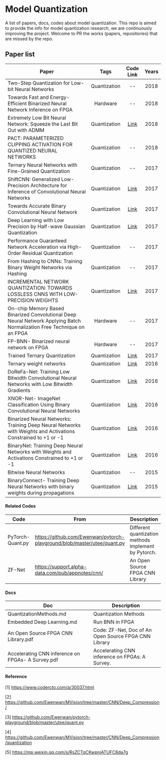 # Model Quantization

A list of papers, docs, codes about model quantization. This repo is aimed to provide the info for model quantization research, we are continuously improving the project. Welcome to PR the works (papers, repositories) that are missed by the repo.

## Paper list

| Paper                                                        | Tags         | Code Link                                                    | Years |
| ------------------------------------------------------------ | :----------: | :----------------------------------------------------------: | :---: |
| Two-Step Quantization for Low-bit Neural Networks            | Quantization | --                                                      | 2018  |
| Towards Fast and Energy-Efficient Binarized Neural Network Inference on FPGA | Hardware     | --                                                         | 2018  |
| Extremely Low Bit Neural Network: Squeeze the Last Bit Out with ADMM | Quantization | [Link](http://web.stanford.edu/~boyd/admm.html)                      | 2018  |
| PACT: PARAMETERIZED CLIPPING ACTIVATION FOR QUANTIZED NEURAL NETWORKS | Quantization | --                                                         | 2018  |
| Ternary Neural Networks with Fine-Grained Quantization | Quantization | -- | 2017 |
| ShiftCNN: Generalized Low-Precision Architecture for Inference of Convolutional Neural Networks | Quantization | [Link](https://github.com/Ewenwan/caffe-quant-shiftcnn)              | 2017  |
| Towards Accurate Binary Convolutional Neural Network         | Quantization | [Link](https://github.com/layog/Accurate-Binary-Convolution-Network) | 2017  |
| Deep Learning with Low Precision by Half-wave Gaussian Quantization | Quantization | [Link](https://github.com/zhaoweicai/hwgq)                           | 2017  |
| Performance Guaranteed Network Acceleration via High-Order Residual Quantization | Quantization | --                                                         | 2017  |
| From Hashing to CNNs: Training Binary Weight Networks via Hashing | Quantization | --                                                         | 2017  |
| INCREMENTAL NETWORK QUANTIZATION: TOWARDS LOSSLESS CNNS WITH LOW-PRECISION WEIGHTS | Quantization | [Link](https://github.com/Zhouaojun/Incremental-Network-Quantization) | 2017  |
| On-chip Memory Based Binarized Convolutional Deep Neural Network Applying Batch Normalization Free Technique on an FPGA | Hardware     | --                                                         | 2017  |
| FP-BNN- Binarized neural network on FPGA                     | Hardware     | --                                                         | 2017  |
| Trained Ternary Quantization | Quantization | [Link](https://github.com/TropComplique/trained-ternary-quantization) | 2017 |
| Ternary weight networks | Quantization | [Link](https://github.com/fengfu-chris/caffe-twns) | 2016 |
| DoReFa-Net: Training Low Bitwidth Convolutional Neural Networks with Low Bitwidth Gradients | Quantization | [Link](https://github.com/tensorpack/tensorpack/tree/master/examples/DoReFa-Net) | 2016 |
| XNOR-Net- ImageNet Classification Using Binary Convolutional Neural Networks | Quantization | [Link](https://github.com/allenai/XNOR-Net)                         | 2016  |
| Binarized Neural Networks: Training Deep Neural Networks with Weights and Activations Constrained to +1 or -1 | Quantization | [Link](https://github.com/itayhubara/BinaryNet)                      | 2016  |
| BinaryNet: Training Deep Neural Networks with Weights and Activations Constrained to +1 or -1 | Quantization | [Link](https://github.com/MatthieuCourbariaux/BinaryNet)             | 2016  |
| Bitwise Neural Networks | Quantization | -- | 2015 |
| BinaryConnect- Training Deep Neural Networks with binary weights during propagations | Quantization | [Link](https://github.com/MatthieuCourbariaux/BinaryConnect)         | 2015  |

#### Related Codes

| Code             | From                                                         | Description                                          |
| ---------------- | ------------------------------------------------------------ | ---------------------------------------------------- |
| PyTorch-Quant.py | https://github.com/Ewenwan/pytorch-playground/blob/master/utee/quant.py | Different quantization methods implement by Pytorch. |
| ZF-Net           | https://support.alpha-data.com/pub/appnotes/cnn/             | An Open Source FPGA CNN Library                      |

#### Docs

| Doc                                               | Description                                          |
| ------------------------------------------------- | ---------------------------------------------------- |
| QuantizationMethods.md                            | Quantization Methods                                 |
| Embedded Deep Learning.md                         | Run BNN in FPGA                                      |
| An Open Source FPGA CNN Library.pdf               | Code: ZF-Net, Doc of An Open Source FPGA CNN Library |
| Accelerating CNN inference on FPGAs- A Survey.pdf | Accelerating CNN inference on FPGAs: A Survey.       |

#### Reference

[1] https://www.codercto.com/a/30037.html

[2] https://github.com/Ewenwan/MVision/tree/master/CNN/Deep_Compression/

[3] https://github.com/Ewenwan/pytorch-playground/blob/master/utee/quant.py

[4] https://github.com/Ewenwan/MVision/tree/master/CNN/Deep_Compression/quantization

[5] https://mp.weixin.qq.com/s/RsZCTqCKwpnjATUFC8da7g
